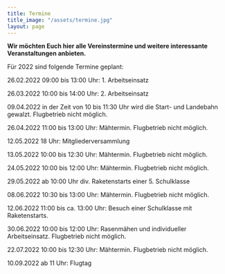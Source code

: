 ```yaml
---
title: Termine
title_image: "/assets/termine.jpg"
layout: page
---
```


**Wir möchten Euch hier alle Vereinstermine und weitere interessante Veranstaltungen anbieten.**

Für 2022 sind folgende Termine geplant:

26.02.2022 09:00 bis 13:00 Uhr: 1. Arbeitseinsatz  

26.03.2022 10:00 bis 14:00 Uhr: 2. Arbeitseinsatz  

09.04.2022 in der Zeit von 10 bis 11:30 Uhr wird die Start- und Landebahn gewalzt. Flugbetrieb nicht möglich.

26.04.2022 11:00 bis 13:00 Uhr: Mähtermin. Flugbetrieb nicht möglich.

12.05.2022 18 Uhr: Mitgliederversammlung

13.05.2022 10:00 bis 12:30 Uhr: Mähtermin. Flugbetrieb nicht möglich.

24.05.2022 10:00 bis 12:00 Uhr: Mähtermin. Flugbetrieb nicht möglich.

29.05.2022 ab 10:00 Uhr div. Raketenstarts einer 5. Schulklasse

08.06.2022 10:30 bis 13:00 Uhr: Mähtermin. Flugbetrieb nicht möglich.

12.06.2022 11:00 bis ca. 13:00 Uhr: Besuch einer Schulklasse mit Raketenstarts.

30.06.2022 10:00 bis 12:00 Uhr: Rasenmähen und individueller Arbeitseinsatz. Flugbetrieb nicht möglich.

22.07.2022 10:00 bis 12:30 Uhr: Mähtermin. Flugbetrieb nicht möglich.

10.09.2022 ab 11 Uhr: Flugtag